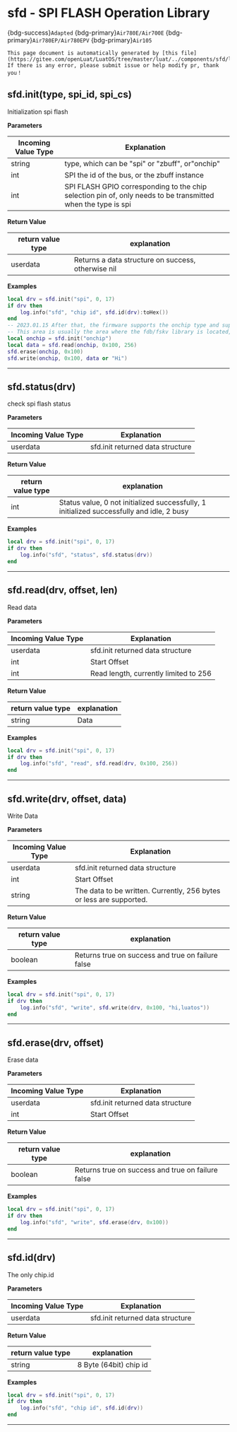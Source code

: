 # sfd - SPI FLASH Operation Library

{bdg-success}`Adapted` {bdg-primary}`Air780E/Air700E` {bdg-primary}`Air780EP/Air780EPV` {bdg-primary}`Air105`

```{note}
This page document is automatically generated by [this file](https://gitee.com/openLuat/LuatOS/tree/master/luat/../components/sfd/luat_lib_sfd.c). If there is any error, please submit issue or help modify pr, thank you！
```


## sfd.init(type, spi_id, spi_cs)



Initialization spi flash

**Parameters**

|Incoming Value Type | Explanation|
|-|-|
|string|type, which can be "spi" or "zbuff", or"onchip"|
|int|SPI the id of the bus, or the zbuff instance|
|int|SPI FLASH GPIO corresponding to the chip selection pin of, only needs to be transmitted when the type is spi|

**Return Value**

|return value type | explanation|
|-|-|
|userdata|Returns a data structure on success, otherwise nil|

**Examples**

```lua
local drv = sfd.init("spi", 0, 17)
if drv then
    log.info("sfd", "chip id", sfd.id(drv):toHex())
end
-- 2023.01.15 After that, the firmware supports the onchip type and supports direct reading and writing of a small area of flash on the chip, which is generally 64k
-- This area is usually the area where the fdb/fskv library is located, so don't mix it up.
local onchip = sfd.init("onchip")
local data = sfd.read(onchip, 0x100, 256)
sfd.erase(onchip, 0x100)
sfd.write(onchip, 0x100, data or "Hi")


```

---

## sfd.status(drv)



check spi flash status

**Parameters**

|Incoming Value Type | Explanation|
|-|-|
|userdata|sfd.init returned data structure|

**Return Value**

|return value type | explanation|
|-|-|
|int|Status value, 0 not initialized successfully, 1 initialized successfully and idle, 2 busy|

**Examples**

```lua
local drv = sfd.init("spi", 0, 17)
if drv then
    log.info("sfd", "status", sfd.status(drv))
end

```

---

## sfd.read(drv, offset, len)



Read data

**Parameters**

|Incoming Value Type | Explanation|
|-|-|
|userdata|sfd.init returned data structure|
|int|Start Offset|
|int|Read length, currently limited to 256|

**Return Value**

|return value type | explanation|
|-|-|
|string|Data|

**Examples**

```lua
local drv = sfd.init("spi", 0, 17)
if drv then
    log.info("sfd", "read", sfd.read(drv, 0x100, 256))
end

```

---

## sfd.write(drv, offset, data)



Write Data

**Parameters**

|Incoming Value Type | Explanation|
|-|-|
|userdata|sfd.init returned data structure|
|int|Start Offset|
|string|The data to be written. Currently, 256 bytes or less are supported.|

**Return Value**

|return value type | explanation|
|-|-|
|boolean|Returns true on success and true on failure false|

**Examples**

```lua
local drv = sfd.init("spi", 0, 17)
if drv then
    log.info("sfd", "write", sfd.write(drv, 0x100, "hi,luatos"))
end

```

---

## sfd.erase(drv, offset)



Erase data

**Parameters**

|Incoming Value Type | Explanation|
|-|-|
|userdata|sfd.init returned data structure|
|int|Start Offset|

**Return Value**

|return value type | explanation|
|-|-|
|boolean|Returns true on success and true on failure false|

**Examples**

```lua
local drv = sfd.init("spi", 0, 17)
if drv then
    log.info("sfd", "write", sfd.erase(drv, 0x100))
end

```

---

## sfd.id(drv)



The only chip.id

**Parameters**

|Incoming Value Type | Explanation|
|-|-|
|userdata|sfd.init returned data structure|

**Return Value**

|return value type | explanation|
|-|-|
|string|8 Byte (64bit) chip id|

**Examples**

```lua
local drv = sfd.init("spi", 0, 17)
if drv then
    log.info("sfd", "chip id", sfd.id(drv))
end

```

---

